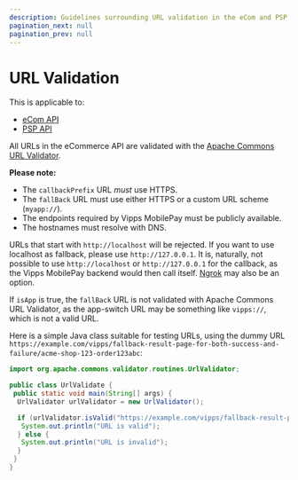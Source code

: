 ```yaml
---
description: Guidelines surrounding URL validation in the eCom and PSP APIs.
pagination_next: null
pagination_prev: null
---
```


# URL Validation

This is applicable to:

* [eCom API](https://developer.vippsmobilepay.com/docs/APIs/ecom-api)
* [PSP API](https://developer.vippsmobilepay.com/docs/APIs/psp-api)

All URLs in the eCommerce API are validated with the
[Apache Commons URL Validator](https://commons.apache.org/proper/commons-validator/apidocs/org/apache/commons/validator/routines/UrlValidator.html).

**Please note:**

* The `callbackPrefix` URL *must* use HTTPS.
* The `fallBack` URL must use either HTTPS or a custom URL scheme (`myapp://`).
* The endpoints required by Vipps MobilePay must be publicly available.
* The hostnames must resolve with DNS.

URLs that start with `http://localhost` will be rejected. If you want to use
localhost as fallback, please use `http://127.0.0.1`.
It is, naturally, not possible to use `http://localhost` or
`http://127.0.0.1` for the callback, as the Vipps MobilePay backend would then call itself.
[Ngrok](https://ngrok.com) may also be an option.

If `isApp` is true, the `fallBack` URL is not validated with Apache Commons URL Validator,
as the app-switch URL may be something like `vipps://`, which is not a valid URL.

Here is a simple Java class suitable for testing URLs,
using the dummy URL `https://example.com/vipps/fallback-result-page-for-both-success-and-failure/acme-shop-123-order123abc`:

```java
import org.apache.commons.validator.routines.UrlValidator;

public class UrlValidate {
 public static void main(String[] args) {
  UrlValidator urlValidator = new UrlValidator();

  if (urlValidator.isValid("https://example.com/vipps/fallback-result-page-for-both-success-and-failure/acme-shop-123-order123abc")) {
   System.out.println("URL is valid");
  } else {
   System.out.println("URL is invalid");
  }
 }
}
```
